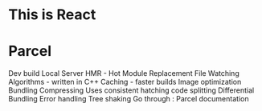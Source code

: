 # This is React

# Parcel
  Dev build
  Local Server
  HMR - Hot Module Replacement
  File Watching Algorithms - written in C++
  Caching - faster builds 
  Image optimization
  Bundling
  Compressing
  Uses consistent hatching
  code splitting 
  Differential Bundling
  Error handling
  Tree shaking 
  Go through : Parcel documentation 